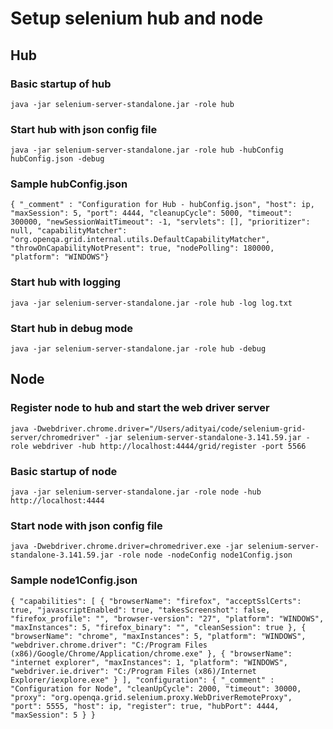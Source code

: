 # Setup selenium hub and node

## Hub

### Basic startup of hub

`java -jar selenium-server-standalone.jar -role hub`

### Start hub with json config file

`java -jar selenium-server-standalone.jar -role hub -hubConfig hubConfig.json -debug`

### Sample hubConfig.json

`{ "_comment" : "Configuration for Hub - hubConfig.json", "host": ip, "maxSession": 5, "port": 4444, "cleanupCycle": 5000, "timeout": 300000, "newSessionWaitTimeout": -1, "servlets": [], "prioritizer": null, "capabilityMatcher": "org.openqa.grid.internal.utils.DefaultCapabilityMatcher", "throwOnCapabilityNotPresent": true, "nodePolling": 180000, "platform": "WINDOWS"} `

### Start hub with logging

`java -jar selenium-server-standalone.jar -role hub -log log.txt`

### Start hub in debug mode

`java -jar selenium-server-standalone.jar -role hub -debug`

## Node

### Register node to hub and start the web driver server

`java -Dwebdriver.chrome.driver="/Users/adityai/code/selenium-grid-server/chromedriver" -jar selenium-server-standalone-3.141.59.jar -role webdriver -hub http://localhost:4444/grid/register -port 5566`

### Basic startup of node

`java -jar selenium-server-standalone.jar -role node -hub http://localhost:4444`

### Start node with json config file

`java -Dwebdriver.chrome.driver=chromedriver.exe -jar selenium-server-standalone-3.141.59.jar -role node -nodeConfig node1Config.json`

### Sample node1Config.json

`{ "capabilities": [ { "browserName": "firefox", "acceptSslCerts": true, "javascriptEnabled": true, "takesScreenshot": false, "firefox_profile": "", "browser-version": "27", "platform": "WINDOWS", "maxInstances": 5, "firefox_binary": "", "cleanSession": true }, { "browserName": "chrome", "maxInstances": 5, "platform": "WINDOWS", "webdriver.chrome.driver": "C:/Program Files (x86)/Google/Chrome/Application/chrome.exe" }, { "browserName": "internet explorer", "maxInstances": 1, "platform": "WINDOWS", "webdriver.ie.driver": "C:/Program Files (x86)/Internet Explorer/iexplore.exe" } ], "configuration": { "_comment" : "Configuration for Node", "cleanUpCycle": 2000, "timeout": 30000, "proxy": "org.openqa.grid.selenium.proxy.WebDriverRemoteProxy", "port": 5555, "host": ip, "register": true, "hubPort": 4444, "maxSession": 5 } }`
